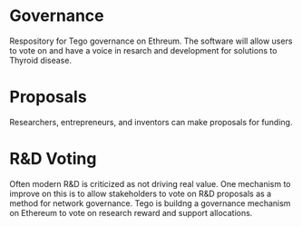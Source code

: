 # Governance
Respository for Tego governance on Ethreum. The software will allow users to vote on and have a voice in resarch and development for solutions to Thyroid disease.

# Proposals

Researchers, entrepreneurs, and inventors can make proposals for funding. 

# R&D Voting

Often modern R&D is criticized as not driving real value. One mechanism to improve on this is to allow stakeholders to vote on R&D proposals as a method for network governance. Tego is buildng a governance mechanism on Ethereum to vote on research reward and support allocations.


